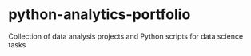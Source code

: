 # python-analytics-portfolio
Collection of data analysis projects and Python scripts for data science tasks
